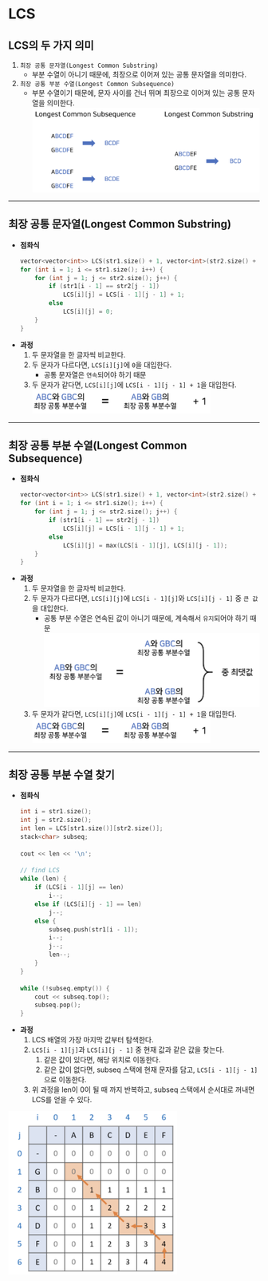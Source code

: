 # LCS
## LCS의 두 가지 의미
1. `최장 공통 문자열(Longest Common Substring)`
    - 부분 수열이 아니기 때문에, 최장으로 이어져 있는 공통 문자열을 의미한다.
2. `최장 공통 부분 수열(Longest Common Subsequence)`
    - 부분 수열이기 때문에, 문자 사이를 건너 뛰며 최장으로 이어져 있는 공통 문자열을 의미한다.
![](imgs/1.PNG)
___
## 최장 공통 문자열(Longest Common Substring)
- <b>점화식</b>
    ```c++
    vector<vector<int>> LCS(str1.size() + 1, vector<int>(str2.size() + 1, 0));
    for (int i = 1; i <= str1.size(); i++) {
        for (int j = 1; j <= str2.size(); j++) {
            if (str1[i - 1] == str2[j - 1])
                LCS[i][j] = LCS[i - 1][j - 1] + 1;
            else
                LCS[i][j] = 0;
        }
    }
    ```
- <b>과정</b>
    1. 두 문자열을 한 글자씩 비교한다.
    2. 두 문자가 다르다면, `LCS[i][j]`에 `0`을 대입한다.
        - 공통 문자열은 `연속`되어야 하기 때문
    3. 두 문자가 같다면, `LCS[i][j]`에 `LCS[i - 1][j - 1] + 1`을 대입한다.<br>
        ![](imgs/3.PNG)
___
## 최장 공통 부분 수열(Longest Common Subsequence)
- <b>점화식</b>
    ```c++
    vector<vector<int>> LCS(str1.size() + 1, vector<int>(str2.size() + 1, 0));
    for (int i = 1; i <= str1.size(); i++) {
        for (int j = 1; j <= str2.size(); j++) {
            if (str1[i - 1] == str2[j - 1])
                LCS[i][j] = LCS[i - 1][j - 1] + 1;
            else
                LCS[i][j] = max(LCS[i - 1][j], LCS[i][j - 1]);
        }
    }
    ```
- <b>과정</b>
    1. 두 문자열을 한 글자씩 비교한다.
    2. 두 문자가 다르다면, `LCS[i][j]`에 `LCS[i - 1][j]`와 `LCS[i][j - 1]` 중 `큰 값`을 대입한다.
        - 공통 부분 수열은 연속된 값이 아니기 때문에, 계속해서 `유지`되어야 하기 때문<br>
        ![](imgs/2.PNG)
    3. 두 문자가 같다면, `LCS[i][j]`에 `LCS[i - 1][j - 1] + 1`을 대입한다.<br>
        ![](imgs/3.PNG)
___
## 최장 공통 부분 수열 찾기
- <b>점화식</b>
    ```c++
    int i = str1.size();
    int j = str2.size();
    int len = LCS[str1.size()][str2.size()];
    stack<char> subseq;

    cout << len << '\n';

    // find LCS
    while (len) {
        if (LCS[i - 1][j] == len)
            i--;
        else if (LCS[i][j - 1] == len)
            j--;
        else {
            subseq.push(str1[i - 1]);
            i--;
            j--;
            len--;
        }
    }

    while (!subseq.empty()) {
        cout << subseq.top();
        subseq.pop();
    }
    ```
- <b>과정</b>
    1. LCS 배열의 가장 마지막 값부터 탐색한다.
    2. `LCS[i - 1][j]`과 `LCS[i][j - 1]` 중 현재 값과 같은 값을 찾는다.
        1. 같은 값이 있다면, 해당 위치로 이동한다.
        2. 같은 값이 없다면, subseq 스택에 현재 문자를 담고, `LCS[i - 1][j - 1]`으로 이동한다.
    3. 위 과정을 len이 0이 될 때 까지 반복하고, subseq 스택에서 순서대로 꺼내면 LCS를 얻을 수 있다.

![](imgs/4.PNG)